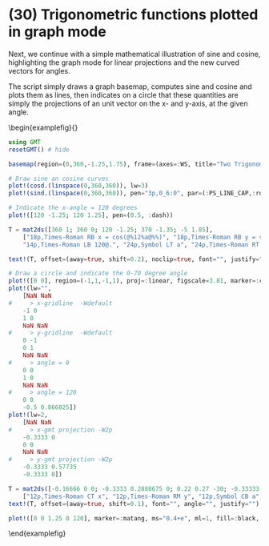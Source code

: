 # (30) Trigonometric functions plotted in graph mode

Next, we continue with a simple mathematical illustration of sine and cosine, highlighting the graph
mode for linear projections and the new curved vectors for angles.

The script simply draws a graph basemap, computes sine and cosine and plots them as lines, then
indicates on a circle that these quantities are simply the projections of an unit vector on the
x- and y-axis, at the given angle.


\begin{examplefig}{}
```julia
using GMT
resetGMT() # hide

basemap(region=(0,360,-1.25,1.75), frame=(axes=:WS, title="Two Trigonometric Functions"), xaxis=(annot=90, ticks=30, suffix="@."), yaxis=(annot=1, grid=10), par=(MAP_FRAME_TYPE=:graph, MAP_VECTOR_SHAPE=0.5), figsize=(20,15), portrait=false)

# Draw sine an cosine curves
plot!(cosd.(linspace(0,360,360)), lw=3)
plot!(sind.(linspace(0,360,360)), pen="3p,0_6:0", par=(:PS_LINE_CAP,:round))

# Indicate the x-angle = 120 degrees
plot!([120 -1.25; 120 1.25], pen=(0.5, :dash))

T = mat2ds([360 1; 360 0; 120 -1.25; 370 -1.35; -5 1.85],
    ["18p,Times-Roman RB x = cos(@%12%a@%%)", "18p,Times-Roman RB y = sin(@%12%a@%%)", 
    "14p,Times-Roman LB 120@.", "24p,Symbol LT a", "24p,Times-Roman RT x,y"])

text!(T, offset=(away=true, shift=0.2), noclip=true, font="", justify="")

# Draw a circle and indicate the 0-70 degree angle
plot!([0 0], region=(-1,1,-1,1), proj=:linear, figscale=3.81, marker=:circle, ms=5.1, ml=1, noclip=true, xshift=9, yshift=7)
plot!(lw="",
    [NaN NaN
#     > x-gridline  -Wdefault
    -1 0
    1 0
    NaN NaN
#     > y-gridline  -Wdefault
    0 -1
    0 1
    NaN NaN
#     > angle = 0
    0 0
    1 0
    NaN NaN
#     > angle = 120
    0 0
    -0.5 0.866025])
plot!(lw=2,
    [NaN NaN
#     > x-gmt projection -W2p
    -0.3333 0
    0 0
    NaN NaN
#     > y-gmt projection -W2p
    -0.3333 0.57735
    -0.3333 0])

T = mat2ds([-0.16666 0 0; -0.3333 0.2888675 0; 0.22 0.27 -30; -0.33333 0.6 30],
    ["12p,Times-Roman CT x", "12p,Times-Roman RM y", "12p,Symbol CB a", "12p,Times-Roman LB 120@."])
text!(T, offset=(away=true, shift=0.1), font="", angle="", justify="")

plot!([0 0 1.25 0 120], marker=:matang, ms="0.4+e", ml=1, fill=:black, show=true)
```
\end{examplefig}
